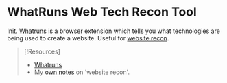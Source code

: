 
# WhatRuns Web Tech Recon Tool
Init.
[Whatruns](https://www.whatruns.com/) is a browser extension which tells you what technologies are being used to create a website. Useful for [website recon](/PNPT/PEH/recon/website-tech-recon.md).

> [!Resources]
> - [Whatruns](https://www.whatruns.com/)
> - My [own notes](https://github.com/TrshPuppy/PNPT-study-guide/blob/main/PEH/recon/website-tech-recon.md) on 'website recon'.
